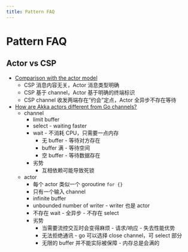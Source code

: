 ```yaml
---
title: Pattern FAQ
---
```


# Pattern FAQ

## Actor vs CSP

- [Comparison with the actor model](https://en.wikipedia.org/wiki/Communicating_sequential_processes#Comparison_with_the_actor_model)
  - CSP 消息内容无关，Actor 消息类型明确
  - CSP 基于 channel，Actor 基于明确的终端标识
  - CSP channel 收发两端存在“约会”定点，Actor 全异步不存在等待
- [How are Akka actors different from Go channels?](https://www.quora.com/How-are-Akka-actors-different-from-Go-channels-How-are-two-related-to-each-other)
  - channel
    - limit buffer
    - select - waiting faster
    - wait - 不消耗 CPU，只需要一点内存
      - 无 buffer - 等待对方存在
      - buffer 满 - 等待空间
      - 空 buffer - 等待数据存在
    - 劣势
      - 互相依赖可能导致死锁
  - actor
    - 每个 actor 类似一个 goroutine `for {}`
    - 只有一个输入 channel
    - infinite buffer
    - unbounded number of writer - writer 也是 actor
    - 不存在 wait - 全异步 - 不存在 select
    - 劣势
      - 当需要流控交互时会变得麻烦 - 请求/响应 - 失去性能优势
      - 无法拒绝通讯 - go 可以选择 close channel，可 select 部分
      - 无限的 buffer 并不能实际被保障 - 内存总是会满的
